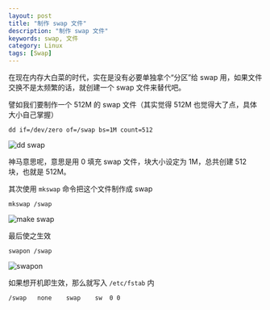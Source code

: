 ```yaml
---
layout: post
title: "制作 swap 文件"
description: "制作 swap 文件"
keywords: swap, 文件
category: Linux
tags: [Swap]
---
```


在现在内存大白菜的时代，实在是没有必要单独拿个“分区”给 swap 用，如果文件交换不是太频繁的话，就创建一个 swap 文件来替代吧。

譬如我们要制作一个 512M 的 swap 文件（其实觉得 512M 也觉得大了点，具体大小自己掌握）

    dd if=/dev/zero of=/swap bs=1M count=512

![dd swap](//cdn.09hd.com/images/2013/01/swap-dd.png "dd swap")

<!-- more -->

神马意思呢，意思是用 0 填充 swap 文件，块大小设定为 1M，总共创建 512 块，也就是 512M。

其次使用 `mkswap` 命令把这个文件制作成 swap

    mkswap /swap

![make swap](//cdn.09hd.com/images/2013/01/swap-mk.png "make swap")

最后使之生效

    swapon /swap

![swapon](//cdn.09hd.com/images/2013/01/swap-on.png "swapon")

如果想开机即生效，那么就写入 `/etc/fstab` 内

    /swap	none	swap	sw	0 0

